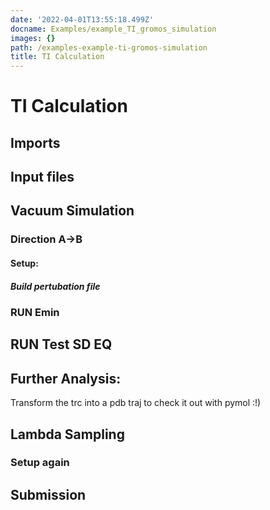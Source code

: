 ```yaml
---
date: '2022-04-01T13:55:18.499Z'
docname: Examples/example_TI_gromos_simulation
images: {}
path: /examples-example-ti-gromos-simulation
title: TI Calculation
---
```


# TI Calculation

## Imports

## Input files

## Vacuum Simulation

### Direction A->B

#### Setup:

##### Build pertubation file

### RUN Emin

## RUN Test SD EQ

## Further Analysis:

Transform the trc into a pdb traj to check it out with pymol :!)

## Lambda Sampling

### Setup again

## Submission

<script type="application/vnd.jupyter.widget-state+json">
{"state": {"edf7b5e9fe1946dd9fc768f56296875f": {"model_name": "LayoutModel", "model_module": "@jupyter-widgets/base", "model_module_version": "1.2.0", "state": {"_model_module": "@jupyter-widgets/base", "_model_module_version": "1.2.0", "_model_name": "LayoutModel", "_view_count": null, "_view_module": "@jupyter-widgets/base", "_view_module_version": "1.2.0", "_view_name": "LayoutView", "align_content": null, "align_items": null, "align_self": null, "border": null, "bottom": null, "display": null, "flex": null, "flex_flow": null, "grid_area": null, "grid_auto_columns": null, "grid_auto_flow": null, "grid_auto_rows": null, "grid_column": null, "grid_gap": null, "grid_row": null, "grid_template_areas": null, "grid_template_columns": null, "grid_template_rows": null, "height": null, "justify_content": null, "justify_items": null, "left": null, "margin": null, "max_height": null, "max_width": null, "min_height": null, "min_width": null, "object_fit": null, "object_position": null, "order": null, "overflow": null, "overflow_x": null, "overflow_y": null, "padding": null, "right": null, "top": null, "visibility": null, "width": null}}, "52f57b7149df4dd886add77f163ff6ef": {"model_name": "ColormakerRegistryModel", "model_module": "nglview-js-widgets", "model_module_version": "3.0.1", "state": {"_dom_classes": [], "_model_module": "nglview-js-widgets", "_model_module_version": "3.0.1", "_model_name": "ColormakerRegistryModel", "_msg_ar": [], "_msg_q": [], "_ready": false, "_view_count": null, "_view_module": "nglview-js-widgets", "_view_module_version": "3.0.1", "_view_name": "ColormakerRegistryView", "layout": "IPY_MODEL_edf7b5e9fe1946dd9fc768f56296875f"}}}, "version_major": 2, "version_minor": 0}
</script>
